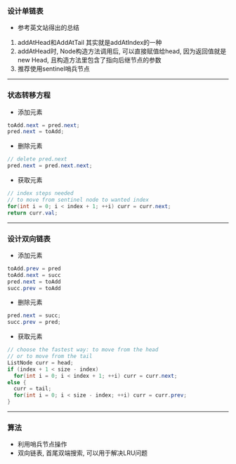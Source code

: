 ### 设计单链表

* 参考英文站得出的总结



1. addAtHead和AddAtTail 其实就是addAtIndex的一种
2. addAtHead时, Node构造方法调用后, 可以直接赋值给head, 因为返回值就是new Head, 且构造方法里包含了指向后继节点的参数
3. 推荐使用sentinel哨兵节点



---

### 状态转移方程

* 添加元素

```java
toAdd.next = pred.next;
pred.next = toAdd;
```

* 删除元素

```java
// delete pred.next 
pred.next = pred.next.next;
```

* 获取元素

```java
// index steps needed 
// to move from sentinel node to wanted index
for(int i = 0; i < index + 1; ++i) curr = curr.next;
return curr.val;
```



---

### 设计双向链表

* 添加元素

```java
toAdd.prev = pred
toAdd.next = succ
pred.next = toAdd
succ.prev = toAdd
```

* 删除元素

```java
pred.next = succ;
succ.prev = pred;
```

* 获取元素

```java
// choose the fastest way: to move from the head
// or to move from the tail
ListNode curr = head;
if (index + 1 < size - index)
  for(int i = 0; i < index + 1; ++i) curr = curr.next;
else {
  curr = tail;
  for(int i = 0; i < size - index; ++i) curr = curr.prev;
}
```



---

### 算法

* 利用哨兵节点操作
* 双向链表, 首尾双端搜索, 可以用于解决LRU问题



